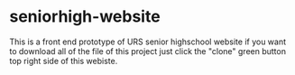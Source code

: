# seniorhigh-website
This is a front end prototype of URS senior highschool website
if you want to download all of the file of this project just click the "clone"  green button top right side of this webiste.
